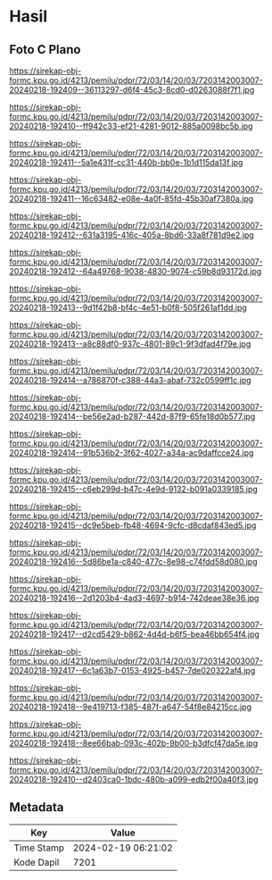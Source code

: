 # Hasil

## Foto C Plano

https://sirekap-obj-formc.kpu.go.id/4213/pemilu/pdpr/72/03/14/20/03/7203142003007-20240218-192409--36113297-d6f4-45c3-8cd0-d0263088f7f1.jpg

https://sirekap-obj-formc.kpu.go.id/4213/pemilu/pdpr/72/03/14/20/03/7203142003007-20240218-192410--ff942c33-ef21-4281-9012-885a0098bc5b.jpg

https://sirekap-obj-formc.kpu.go.id/4213/pemilu/pdpr/72/03/14/20/03/7203142003007-20240218-192411--5a1e431f-cc31-440b-bb0e-1b1d115da13f.jpg

https://sirekap-obj-formc.kpu.go.id/4213/pemilu/pdpr/72/03/14/20/03/7203142003007-20240218-192411--16c63482-e08e-4a0f-85fd-45b30af7380a.jpg

https://sirekap-obj-formc.kpu.go.id/4213/pemilu/pdpr/72/03/14/20/03/7203142003007-20240218-192412--631a3195-416c-405a-8bd6-33a8f781d9e2.jpg

https://sirekap-obj-formc.kpu.go.id/4213/pemilu/pdpr/72/03/14/20/03/7203142003007-20240218-192412--64a49768-9038-4830-9074-c59b8d93172d.jpg

https://sirekap-obj-formc.kpu.go.id/4213/pemilu/pdpr/72/03/14/20/03/7203142003007-20240218-192413--9d1f42b8-bf4c-4e51-b0f8-505f261af1dd.jpg

https://sirekap-obj-formc.kpu.go.id/4213/pemilu/pdpr/72/03/14/20/03/7203142003007-20240218-192413--a8c88df0-937c-4801-89c1-9f3dfad4f79e.jpg

https://sirekap-obj-formc.kpu.go.id/4213/pemilu/pdpr/72/03/14/20/03/7203142003007-20240218-192414--a786870f-c388-44a3-abaf-732c0599ff1c.jpg

https://sirekap-obj-formc.kpu.go.id/4213/pemilu/pdpr/72/03/14/20/03/7203142003007-20240218-192414--be56e2ad-b287-442d-87f9-65fe18d0b577.jpg

https://sirekap-obj-formc.kpu.go.id/4213/pemilu/pdpr/72/03/14/20/03/7203142003007-20240218-192414--91b536b2-3f62-4027-a34a-ac9daffcce24.jpg

https://sirekap-obj-formc.kpu.go.id/4213/pemilu/pdpr/72/03/14/20/03/7203142003007-20240218-192415--c6eb299d-b47c-4e9d-9132-b091a0339185.jpg

https://sirekap-obj-formc.kpu.go.id/4213/pemilu/pdpr/72/03/14/20/03/7203142003007-20240218-192415--dc9e5beb-fb48-4694-9cfc-d8cdaf843ed5.jpg

https://sirekap-obj-formc.kpu.go.id/4213/pemilu/pdpr/72/03/14/20/03/7203142003007-20240218-192416--5d86be1a-c840-477c-8e98-c74fdd58d080.jpg

https://sirekap-obj-formc.kpu.go.id/4213/pemilu/pdpr/72/03/14/20/03/7203142003007-20240218-192416--2d1203b4-4ad3-4697-b914-742deae38e36.jpg

https://sirekap-obj-formc.kpu.go.id/4213/pemilu/pdpr/72/03/14/20/03/7203142003007-20240218-192417--d2cd5429-b862-4d4d-b6f5-bea46bb654f4.jpg

https://sirekap-obj-formc.kpu.go.id/4213/pemilu/pdpr/72/03/14/20/03/7203142003007-20240218-192417--6c1a63b7-0153-4925-b457-7de020322af4.jpg

https://sirekap-obj-formc.kpu.go.id/4213/pemilu/pdpr/72/03/14/20/03/7203142003007-20240218-192418--9e419713-f385-487f-a647-54f8e84215cc.jpg

https://sirekap-obj-formc.kpu.go.id/4213/pemilu/pdpr/72/03/14/20/03/7203142003007-20240218-192418--8ee66bab-093c-402b-9b00-b3dfcf47da5e.jpg

https://sirekap-obj-formc.kpu.go.id/4213/pemilu/pdpr/72/03/14/20/03/7203142003007-20240218-192410--d2403ca0-1bdc-480b-a099-edb2f00a40f3.jpg


## Metadata

| Key        | Value               |
| ---------- | ------------------- |
| Time Stamp | 2024-02-19 06:21:02 |
| Kode Dapil | 7201                |




